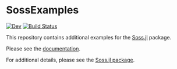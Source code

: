 # SossExamples

[![Dev](https://img.shields.io/badge/docs-dev-blue.svg)](https://cscherrer.github.io/SossExamples.jl/dev)
[![Build Status](https://github.com/cscherrer/SossExamples.jl/workflows/CI/badge.svg)](https://github.com/cscherrer/SossExamples.jl/actions)

This repository contains additional examples for the 
[Soss.jl](https://github.com/cscherrer/Soss.jl)
package.

Please see the [documentation](https://cscherrer.github.io/SossExamples.jl/dev/).

For additional details, please see the
[Soss.jl package](https://github.com/cscherrer/Soss.jl).
